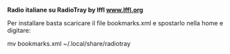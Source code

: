 
<b>Radio italiane su RadioTray by lffl <a href="http://www.lffl.org/">www.lffl.org</a></b>

Per installare basta scaricare il file bookmarks.xml e spostarlo nella home e digitare:

mv bookmarks.xml ~/.local/share/radiotray
